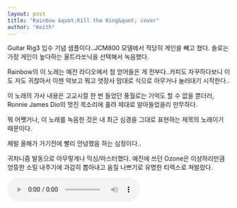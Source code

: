 ```yaml
---
layout: post
title: "Rainbow &quot;Kill the King&quot; cover"
author: "Keith"
---
```


Guitar Rig3 입수 기념 샘플이다..JCM800 모델에서 적당히 게인을 빼고 쳤다. 솔로는 가장 게인이 높다하는 울트라쏘닉을 선택해서 녹음했다.

Rainbow의 이 노래는 예전 라디오에서 첨 얻어들은 게 전부다..카피도 자꾸하다보니 이도 저도 귀찮아서 이젠 악보고 뭐고 엿장사 맘대로 식으로 아무거나 눌러대기 시작한다..

이 노래의 가사 내용은 고교시절 한 번 들었던 풍월로는 기억도 할 수 없을 뿐더러, Ronnie James Dio의 멋진 목소리에 홀려 제대로 알아들었을리 만무하다.

뭐 어쨋거나, 이 노래를 녹음한 것은 내 최근 심경을 그대로 표현하는 제목의 노래이기 때문이다.

제발 올해가 가기전에 빨리 안녕했음 하는 심정이다..

귀차니즘 발동으로 아무렇게나 믹싱/마스터했다. 예전에 쓰던 Ozone은 이상하리만큼 엉뚱한 소릴 내주기에 과감히 뽑아내고 음질 나쁘기로 유명한 티렉스로 쳐발랐다.

<audio src="/assets/images/8cd91c3ef3507d43e0fab3a3a23ad292.mp3" controls preload></audio>


